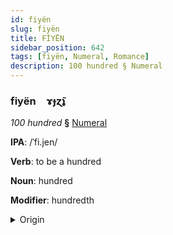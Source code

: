 ```yaml
---
id: fiyën
slug: fiyën
title: FİYËN
sidebar_position: 642
tags: [fiyën, Numeral, Romance]
description: 100 hundred § Numeral
---
```


### fiyën&emsp;<span kind="abugida">ɤɟɀ̃ʇ</span>

*100 hundred* **§** [Numeral](../../tags/Numeral)

**IPA**: /ˈfi.jen/

**Verb**: to be a hundred

**Noun**: hundred

**Modifier**: hundredth

<details>
    <summary>Origin</summary>
    Spanish cien [ˈθjẽn]<br/>
    <em>Romance Language Family</em>
</details>